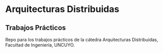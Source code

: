 # Arquitecturas Distribuidas
## Trabajos Prácticos

Repo para los trabajos prácticos de la cátedra Arquitecturas Distribuidas, Facultad de Ingeniería, UNCUYO.
